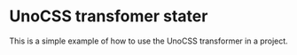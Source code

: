 # UnoCSS transfomer stater
This is a simple example of how to use the UnoCSS transformer in a project.
